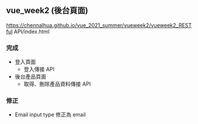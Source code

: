 ## vue_week2 (後台頁面)
https://chennalhua.github.io/vue_2021_summer/vueweek2/vueweek2_RESTful API/index.html

### 完成
- 登入頁面
  * 登入傳接 API
- 後台產品頁面
  * 取得、刪除產品資料傳接 API

### 修正
- Email input type 修正為 email

